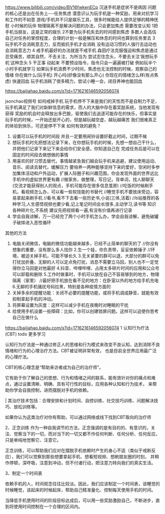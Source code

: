 

https://www.bilibili.com/video/BV16fwkenECp
沉迷手机是症状不是病因  问题的核心还是出在任务上---任务焦虑
潜意识认为玩手机是一种奖励，用来对抗学习和工作的不如意
游戏/手机并不只是娱乐工具，很多时候能给人提供足够的精神抚慰   小时候的玩伴 
物理隔离不是解决问题的办法，只会更加焦虑
需要改变认知  1把手机当朋友，这是正常的娱乐
   2不要为玩手机失去的时间感到焦虑   多数人会高估自己对任务的掌控程度，合理的计划一般是解压和休息的时间也算到任务里去
   3 玩手机不会消耗意志力，反而抵抗手机才会消耗   没有运动习惯的人强行去运动也会消耗意志力
   4 戒手机最好的办法就是不戒手机   森田疗法克服强迫和焦虑是通过忍受痛苦，顺其自然，不去关注，为所当为
     尝试忍住念头，不要去关注‘我想玩手机’这种念头
   5  干正事 动起来    不要预设指令，指令只会一遍遍被打破   例如玩半个小时手机就学习
      如果玩手机浪费不少时间，焦虑也无法控制的时候，观察自己的情绪  你在做什么(玩手机)  开心吗(好像没有那么开心)  你现在的情绪怎么样(有点焦虑)
      快速回血  玩手机消耗了很多精力，尝试小睡一会，闭目养神也能回血




https://baijiahao.baidu.com/s?id=1716216146592056074

jsonchao视频号
如何戒掉手机
玩手机停不下来是我们的天性而不是自制力不足，玩手机满足了我们对新鲜信息的需求，而人的大脑中存在着奖励系统，当他发现有获得
 奖励的机会时会释放出多巴胺，驱使我们去追逐可能存在的快乐，但事实是玩手机的时候，一开始还挺开心的，但是越玩越空虚，越玩越痛苦
我们很难真正的体验到快乐，可还是停不下来
如何有效的避免？
1. 设置可以玩手机的时间段  并且一定要用闹铃设置好截止时间，过期不候
2. 想玩手机时先把想法记录下来，在你想玩手机的时候，先想一想自己干什么，并把他们记录下来记下来会给你们安全感，你知道自己在
   完成任务后是可以在固定的时间段去做想做的事情
3. 用喜欢的好习惯去替代，事情越紧急我们越会玩手机来逃避，建议使用运动、音乐、阅读去替代，缓解压力
   要培养一两种能够坚持下来的爱好，空闲时多参加集体活动和户外运动，扩展人际圈子和兴趣范围，你会发现外面的世界远比手机中的虚拟世界更有趣
   //做家务，做整理，写日记，背单词，找人聊聊天(交流才能获得别人的观点，手机可能存在很多信息茧房)
   //吃饭的时候刷手机，看视频怎么办，可以看一些软技能的书替代
   //睡觉手机不要放床旁边，容易拿起来刷手机
   //看书,看不下去看一些历史书,小说(三体,活着)
   //b站推荐的各种学习,人生感悟视频也要少看,记上笔记时间会长很多,主动学习,读书等  知识各种碎片化,不系统   建议先把视频看一遍,有没有价值再进行记录
4. 学会自我谅解，万一已经完了两个小时手机怎么办，学会自我谅解，避免破罐子破摔进入恶性循环


其他的方法
1. 电脑关闭微信，电脑的微信功能越来越多，已经不止简单的聊天的了   //你没有想象的重要，没有那么多人找你
2.生一个娃，你负责带，妥妥依赖锤子  //环境，被迫关掉手机，可能不够长久
3.无关紧要的群可以退，大部分的群可以免打扰加折叠，无聊的人可以定点免打扰，消息不需要立马回，别人也不一定觉得你立马回是对他最好
4.抖音、哔哩哔哩、占用太多碎片时间的应用和公众号可以卸载和删除
5.工作时做事时，手机可以放在自己不容易够到的地方，物理隔离（家里）  //最好把手机放在看不见的地方：在卧室以外的地方给手机充电
6.无聊的手机骚扰号码拉黑，特别是各种疫情方面的
7. 关掉多余的提醒功能：关闭不必要的提醒功能，或将手机调成静音，就能有效抑制拿起手机的冲动。
8. 将屏幕设置为灰度：这样可以减少手机在夜晚时对睡眠的干扰
9. 给使用手机设置一些障碍：比如，你可以创建锁屏问题。这样可以迫使你思考自己在做什么



https://baijiahao.baidu.com/s?id=1716216146592056074
1 认知行为疗法(CBT)   todo 更多学习

认知行为疗法是一种通过修正人的思维和行为模式来改变不良认知，达到消除不良情绪和行为的心理治疗方法。CBT被证明非常有效，
也是目前全世界应用最广泛的心理疗法。

CBT的核心理念是“帮助来访者成为自己的治疗师”。

它有助于你了解自己的思想、行为和情绪之间的联系，能有效针对你的痛点和难点，通过设置清晰、明确、具有可行性的目标，应用各种认知和行为技术，
来帮助你学会自我控制，进而摆脱对手机的依赖。

| 其治疗技术包括：合理安排和计划时间、自控训练、社交技巧训练、问题解决技巧、放松训练等。

如果你认为这类治疗对你有帮助，可以通过网络或线下找到CBT取向的治疗师

2、正念训练
作为一种自我调节的方法，正念强调的是有目的的、有意识的，关注、觉察当下的一切，而对当下的一切又都不作任何判断、任何分析、任何反应，
只是单纯地觉察它、注意它。

正念训练，可以帮助我们应对在摆脱手机依赖时产生的身心不适（类似于戒断反应），我们可以觉察到那些想要拿起手机、想看短视频、想刷朋友圈的时刻，
并稍作停顿，深呼吸，注意到冲动，但不付诸行动，把注意力转向我们的真实生活。


3、制定一个时间表

依赖手机的人，时间观念往往比较淡。因此，我们应该制定一个时间表，该睡觉的时候睡觉，该起床的时候起床，帮助自己精准量化、控制每天使用手机的时间。

当降低手机使用时间的阶段目标达成后，可以用一些奖励激励自己，不断进步，直到将使用时间控制在一个合理的区间内。